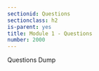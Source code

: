 ```yaml
---
sectionid: Questions
sectionclass: h2
is-parent: yes
title: Module 1 - Questions
number: 2000
---
```


Questions Dump